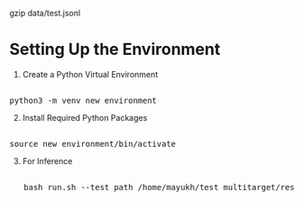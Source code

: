 


gzip data/test.jsonl 



# Setting Up the Environment
1. Create a Python Virtual Environment
<pre> 
python3 -m venv new_environment
</pre>
2. Install Required Python Packages

<pre> 
source new_environment/bin/activate
</pre>


3. For Inference
<pre> 
   bash run.sh --test_path /home/mayukh/test_multitarget/result/pretrain_acl1bart_plbart/bart1-6w
</pre>

